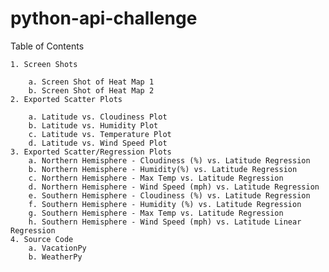 # python-api-challenge
Table of Contents

    1. Screen Shots

        a. Screen Shot of Heat Map 1
        b. Screen Shot of Heat Map 2
    2. Exported Scatter Plots
    
        a. Latitude vs. Cloudiness Plot
        b. Latitude vs. Humidity Plot
        c. Latitude vs. Temperature Plot
        d. Latitude vs. Wind Speed Plot
    3. Exported Scatter/Regression Plots
        a. Northern Hemisphere - Cloudiness (%) vs. Latitude Regression
        b. Northern Hemisphere - Humidity(%) vs. Latitude Regression
        c. Northern Hemisphere - Max Temp vs. Latitude Regression
        d. Northern Hemisphere - Wind Speed (mph) vs. Latitude Regression
        e. Southern Hemisphere - Cloudiness (%) vs. Latitude Regression
        f. Southern Hemisphere - Humidity (%) vs. Latitude Regression
        g. Southern Hemisphere - Max Temp vs. Latitude Regression
        h. Southern Hemisphere - Wind Speed (mph) vs. Latitude Linear Regression
    4. Source Code
        a. VacationPy
        b. WeatherPy

